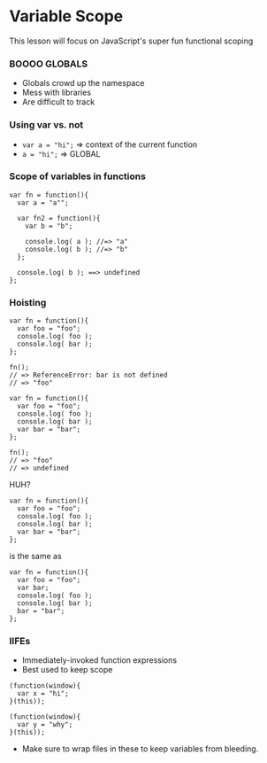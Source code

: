 # Variable Scope

This lesson will focus on JavaScript's super fun functional scoping


### BOOOO GLOBALS
* Globals crowd up the namespace
* Mess with libraries
* Are difficult to track

### Using var vs. not
* `var a = "hi";` => context of the current function
* `a = "hi";` => GLOBAL

### Scope of variables in functions
```
var fn = function(){
  var a = "a"";
  
  var fn2 = function(){
    var b = "b";
    
    console.log( a ); //=> "a"
    console.log( b ); //=> "b"
  };
  
  console.log( b ); ==> undefined
};
```

### Hoisting
```
var fn = function(){
  var foo = "foo";
  console.log( foo );
  console.log( bar );
};

fn();
// => ReferenceError: bar is not defined
// => "foo"

```

```
var fn = function(){
  var foo = "foo";
  console.log( foo );
  console.log( bar );
  var bar = "bar";
};

fn();
// => "foo"
// => undefined

```

HUH?

```
var fn = function(){
  var foo = "foo";
  console.log( foo );
  console.log( bar );
  var bar = "bar";
};
```

is the same as

```
var fn = function(){
  var foo = "foo";
  var bar;
  console.log( foo );
  console.log( bar );
  bar = "bar";
};
```

### IIFEs
* Immediately-invoked function expressions
* Best used to keep scope

```
(function(window){
  var x = "hi";
}(this));

(function(window){
  var y = "why";
}(this));

```
* Make sure to wrap files in these to keep variables from bleeding.

